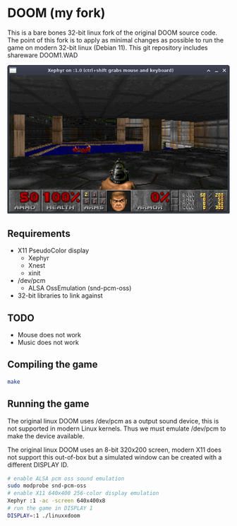 # DOOM (my fork)

This is a bare bones 32-bit linux fork of the original DOOM source code. The point of this fork is to apply as minimal changes as possible to run the game on modern 32-bit linux (Debian 11). This git repository includes shareware DOOM1.WAD

![example screenshot](.docs/screenshot.png "Running inside 8-bit Xephyr window")

## Requirements

- X11 PseudoColor display
  - Xephyr
  - Xnest
  - xinit
- /dev/pcm
  - ALSA OssEmulation (snd-pcm-oss)
- 32-bit libraries to link against

## TODO

- Mouse does not work
- Music does not work

## Compiling the game

```bash
make
```

## Running the game

The original linux DOOM uses /dev/pcm as a output sound device, this is not supported in modern Linux kernels. Thus we must emulate /dev/pcm to make the device available.

The original linux DOOM uses an 8-bit 320x200 screen, modern X11 does not support this out-of-box but a simulated window can be created with a different DISPLAY ID.

```bash
# enable ALSA pcm oss sound emulation
sudo modprobe snd-pcm-oss
# enable X11 640x400 256-color display emulation
Xephyr :1 -ac -screen 640x400x8
# run the game in DISPLAY 1
DISPLAY=:1 ./linuxxdoom
```

